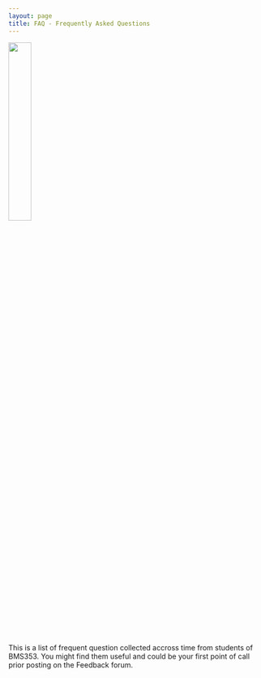 ```yaml
---
layout: page
title: FAQ - Frequently Asked Questions
---
```


<img src="{{ site.url }}{{ site.baseurl }}/assets/about_image.jpg" width="30%"/>

This is a list of frequent question collected accross time from students of BMS353. You might find them useful and could be your first point of call prior posting on the Feedback forum. 

